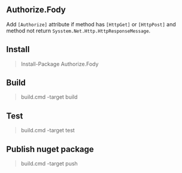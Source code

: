 ## Authorize.Fody

Add `[Authorize]` attribute if method has `[HttpGet]` or `[HttpPost]` and method not return `Sysstem.Net.Http.HttpResponseMessage`.

## Install

> Install-Package Authorize.Fody

## Build

> build.cmd -target build

## Test

> build.cmd -target test

## Publish nuget package

> build.cmd -target push
